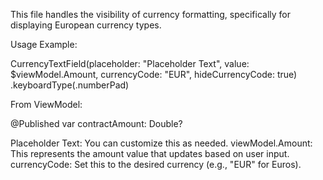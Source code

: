 This file handles the visibility of currency formatting, specifically for displaying European currency types.

Usage Example:

CurrencyTextField(placeholder: "Placeholder Text", value: $viewModel.Amount, currencyCode: "EUR", hideCurrencyCode: true)
    .keyboardType(.numberPad)

From ViewModel:

@Published var contractAmount: Double?

Placeholder Text: You can customize this as needed.
viewModel.Amount: This represents the amount value that updates based on user input.
currencyCode: Set this to the desired currency (e.g., "EUR" for Euros).
